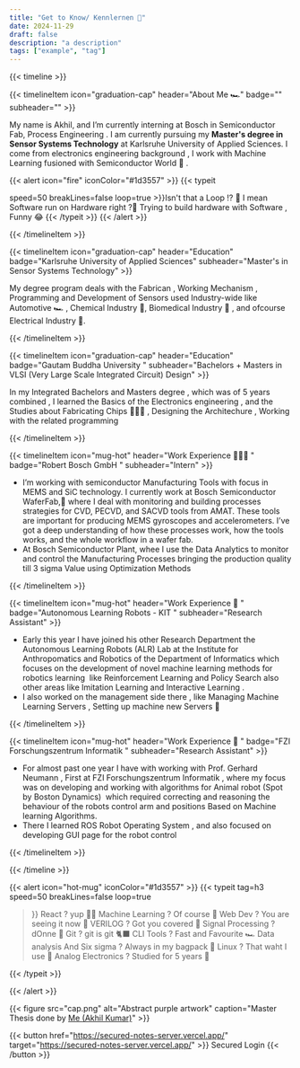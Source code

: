 ```yaml
---
title: "Get to Know/ Kennlernen 👀"
date: 2024-11-29
draft: false
description: "a description"
tags: ["example", "tag"]
---
```



{{< timeline >}}

{{< timelineItem icon="graduation-cap" header="About Me 🏎️" badge="" subheader="" >}}

My name is Akhil, and I’m currently interning  at Bosch in Semiconductor Fab, Process Engineering . I am currently pursuing my **Master's degree in Sensor Systems Technology** at Karlsruhe University of Applied Sciences. I come from electronics engineering background , I work with Machine Learning fusioned with Semiconductor World 🥽 .


{{< alert icon="fire"  iconColor="#1d3557" >}}
{{< typeit  

  speed=50
  breakLines=false
  loop=true >}}Isn't that a Loop !? 🔄
  I mean Software run on Hardware right ?🤔 
  Trying to build hardware with Software , Funny 😂
  {{< /typeit >}}
{{< /alert >}}


{{< /timelineItem >}}


{{< timelineItem icon="graduation-cap" header="Education" badge="Karlsruhe University of Applied Sciences" subheader="Master's in Sensor Systems Technology" >}}

My degree program deals with the Fabrican , Working Mechanism , Programming and Development of Sensors used Industry-wide like Automotive 🏎️ , Chemical Industry 🧪, Biomedical Industry 🧫 , and ofcourse Electrical Industry 🔌.

{{< /timelineItem >}}

{{< timelineItem icon="graduation-cap" header="Education" badge="Gautam Buddha University " subheader="Bachelors + Masters in VLSI (Very Large Scale Integrated Circuit) Design" >}}

In my Integrated Bachelors and Masters degree , which was of 5 years combined , I learned the Basics of the Electronics engineering , and the Studies about Fabricating Chips 👨🏻‍💻 , Designing the Architechure , Working with the related programming

{{< /timelineItem >}}

{{< timelineItem icon="mug-hot" header="Work Experience 👨🏻‍💻 " badge="Robert Bosch GmbH " subheader="Intern" >}}
<ul>
<li>I’m working with semiconductor Manufacturing Tools with focus in MEMS and SiC technology. I currently work at Bosch Semiconductor WaferFab,🤖 where I deal with monitoring and building processes strategies for CVD, PECVD, and SACVD tools from AMAT. These tools are  important for producing MEMS gyroscopes and accelerometers. I’ve got a deep understanding of how these processes work, how the tools works, and the whole workflow in a wafer fab.

  </li>
  <li>
At  Bosch Semiconductor Plant, whee I use the Data Analytics to monitor and control the Manufacturing Processes bringing the production quality till 3 sigma Value using Optimization Methods</li>
</ul>

{{< /timelineItem >}}


{{< timelineItem icon="mug-hot" header="Work Experience 🤖 " badge="Autonomous Learning Robots - KIT " subheader="Research Assistant" >}}
<ul>
<li>Early this year I have joined his other Research Department the Autonomous Learning Robots (ALR) Lab at the Institute for Anthropomatics and Robotics of the Department of Informatics which focuses on the development of novel machine learning methods for robotics learning  like Reinforcement Learning and Policy Search also other areas like Imitation Learning and Interactive Learning . 


  </li>
  <li>
I also worked on the management side there , like Managing Machine Learning Servers , Setting up machine new Servers 📀</li>
</ul>

{{< /timelineItem >}}


{{< timelineItem icon="mug-hot" header="Work Experience 🦾 " badge="FZI Forschungszentrum Informatik " subheader="Research Assistant" >}}
<ul>
<li>For almost past one year I have with working with Prof. Gerhard Neumann , First at FZI Forschungszentrum Informatik , where my focus was on developing and working with algorithms for Animal robot (Spot by Boston Dynamics)  which required correcting and reasoning the behaviour of the robots control arm and positions Based on Machine learning Algorithms.

  </li>
  <li>
There I learned ROS Robot Operating System , and also focused on developing GUI page for the robot control</li>
</ul>

{{< /timelineItem >}}


{{< /timeline >}}

{{< alert icon="hot-mug" iconColor="#1d3557" >}} 
{{< typeit 
  tag=h3
  speed=50
  breakLines=false
  loop=true
>}}
React ? yup 👍🏻
Machine Learning ? Of course 🧡
Web Dev ? You are seeing it now 🐣
VERILOG ? Got you covered 🌝
Signal Processing ? dOnne 📶
Git ? git is git 🐈‍⬛
CLI Tools ? Fast and Favourite 🏎️
Data analysis And Six sigma ? Always in my bagpack 🎒
Linux ? That waht I use 🐧
Analog Electronics ? Studied for 5 years 🏫

{{< /typeit >}}

{{< /alert >}}



{{< figure
    src="cap.png"
    alt="Abstract purple artwork"
    caption="Master Thesis done by [Me (Akhil Kumar)](https://www.ijser.org/onlineResearchPaperViewer.aspx?Reduction_in_Power_of_Logic_Circuits_using_Device_Stacking_and_Virtual_Power_Rails.pdf)"
    >}}





{{< button href="https://secured-notes-server.vercel.app/" target="https://secured-notes-server.vercel.app/" >}}
Secured Login
{{< /button >}}
